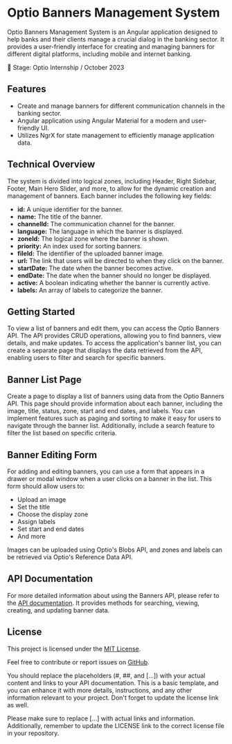 # Optio Banners Management System

Optio Banners Management System is an Angular application designed to help banks and their clients manage a crucial dialog in the banking sector. It provides a user-friendly interface for creating and managing banners for different digital platforms, including mobile and internet banking.

📅 Stage: Optio Internship / October 2023

## Features

- Create and manage banners for different communication channels in the banking sector.
- Angular application using Angular Material for a modern and user-friendly UI.
- Utilizes NgrX for state management to efficiently manage application data.

## Technical Overview

The system is divided into logical zones, including Header, Right Sidebar, Footer, Main Hero Slider, and more, to allow for the dynamic creation and management of banners. Each banner includes the following key fields:

- **id:** A unique identifier for the banner.
- **name:** The title of the banner.
- **channelId:** The communication channel for the banner.
- **language:** The language in which the banner is displayed.
- **zoneId:** The logical zone where the banner is shown.
- **priority:** An index used for sorting banners.
- **fileId:** The identifier of the uploaded banner image.
- **url:** The link that users will be directed to when they click on the banner.
- **startDate:** The date when the banner becomes active.
- **endDate:** The date when the banner should no longer be displayed.
- **active:** A boolean indicating whether the banner is currently active.
- **labels:** An array of labels to categorize the banner.

## Getting Started

To view a list of banners and edit them, you can access the Optio Banners API. The API provides CRUD operations, allowing you to find banners, view details, and make updates. To access the application's banner list, you can create a separate page that displays the data retrieved from the API, enabling users to filter and search for specific banners.

## Banner List Page

Create a page to display a list of banners using data from the Optio Banners API. This page should provide information about each banner, including the image, title, status, zone, start and end dates, and labels. You can implement features such as paging and sorting to make it easy for users to navigate through the banner list. Additionally, include a search feature to filter the list based on specific criteria.

## Banner Editing Form

For adding and editing banners, you can use a form that appears in a drawer or modal window when a user clicks on a banner in the list. This form should allow users to:

- Upload an image
- Set the title
- Choose the display zone
- Assign labels
- Set start and end dates
- And more

Images can be uploaded using Optio's Blobs API, and zones and labels can be retrieved via Optio's Reference Data API.

## API Documentation

For more detailed information about using the Banners API, please refer to the [API documentation](#). It provides methods for searching, viewing, creating, and updating banner data.

## License

This project is licensed under the [MIT License](LICENSE).

Feel free to contribute or report issues on [GitHub](https://github.com/yourusername/optio-banners).

You should replace the placeholders (#, ##, and [...]) with your actual content and links to your API documentation. This is a basic template, and you can enhance it with more details, instructions, and any other information relevant to your project. Don't forget to update the license link as well.

Please make sure to replace [...] with actual links and information. Additionally, remember to update the LICENSE link to the correct license file in your repository.





